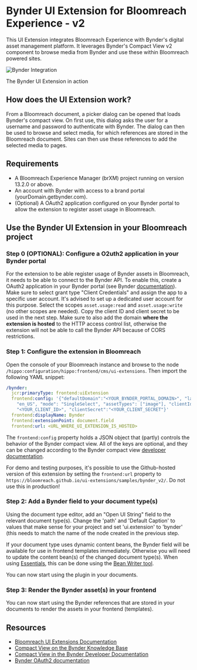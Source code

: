 # Bynder UI Extension for Bloomreach Experience - v2

This UI Extension integrates Bloomreach Experience with Bynder's digital asset management platform. It leverages Bynder's Compact View v2 component to browse media from Bynder and use these within Bloomreach powered sites.

![Bynder Integration](Bynder_v2.gif)

The Bynder UI Extension in action

## How does the UI Extension work?

From a Bloomreach document, a picker dialog can be opened that loads Bynder's compact view. On first use, this dialog asks the user for a username and password to authenticate with Bynder. The dialog can then be used to browse and select media, for which references are stored in the Bloomreach document. Sites can then use these references to add the selected media to pages.

## Requirements

- A Bloomreach Experience Manager (brXM) project running on version 13.2.0 or above.
- An account with Bynder with access to a brand portal (yourDomain.getbynder.com).
- (Optional) A OAuth2 application configured on your Bynder portal to allow the extension to register asset usage in Bloomreach.

## Use the Bynder UI Extension in your Bloomreach project

### Step 0 (OPTIONAL): Configure a O2uth2 application in your Bynder portal

For the extension to be able register usage of Bynder assets in Bloomreach, it needs to be able to connect to the Bynder API. To enable this, create a OAuth2 application in your Bynder portal (see Bynder [documentation](https://developer-docs.bynder.com/authentication-oauth2-oauth-apps)). Make sure to select grant type "Client Credentials" and assign the app to a specific user account. It's advised to set up a dedicated user account for this purpose. Select the scopes `asset.usage:read` and `asset.usage:write` (no other scopes are needed). Copy the client ID and client secret to be used in the next step. Make sure to also add the domain **where the extension is hosted** to the HTTP access control list, otherwise the extension will not be able to call the Bynder API because of CORS restrictions.

### Step 1: Configure the extension in Bloomreach

Open the console of your Bloomreach instance and browse to the node `/hippo:configuration/hippo:frontend/cms/ui-extensions`. Then import the following YAML snippet:

```yaml
/bynder:
  jcr:primaryType: frontend:uiExtension
  frontend:config: '{"defaultDomain":"<YOUR_BYNDER_PORTAL_DOMAIN>", "language":
    "en_US", "mode": "SingleSelect", "assetTypes": ["image"], "clientId":
    "<YOUR_CLIENT_ID>", "clientSecret":"<YOUR_CLIENT_SECRET"}'
  frontend:displayName: Bynder
  frontend:extensionPoint: document.field
  frontend:url: <URL_WHERE_UI_EXTENSION_IS_HOSTED>
```

The `frontend:config` property holds a JSON object that (partly) controls the behavior of the Bynder compact view. All of the keys are optional, and they can be changed according to the Bynder compact view [developer documentation](https://developer-docs.bynder.com/ui-components).

For demo and testing purposes, it's possible to use the Github-hosted version of this extension by setting the `frontend:url` property to `https://bloomreach.github.io/ui-extensions/samples/bynder_v2/`. Do not use this in production!

### Step 2: Add a Bynder field to your document type(s)

Using the document type editor, add an "Open UI String" field to the relevant document type(s). Change the 'path' and 'Default Caption' to values that make sense for your project and set 'ui.extension' to 'bynder' (this needs to match the name of the node created in the previous step.

If your document type uses dynamic content beans, the Bynder field will be available for use in frontend templates immediately. Otherwise you will need to update the content bean(s) of the changed document type(s). When using [Essentials](https://documentation.bloomreach.com/library/setup/introduction.html), this can be done using the [Bean Writer tool](https://documentation.bloomreach.com/library/setup/development-tools.html#beanwriter).

You can now start using the plugin in your documents.

### Step 3: Render the Bynder asset(s) in your frontend

You can now start using the Bynder references that are stored in your documents to render the assets in your frontend (templates).

## Resources

- [Bloomreach UI Extensions Documentation](https://documentation.bloomreach.com/library/concepts/open-ui/introduction.html)
- [Compact View on the Bynder Knowledge Base](https://help.bynder.com/system/compact-view.htm)
- [Compact View in the Bynder Developer Documentation](https://developer-docs.bynder.com/UI%20components/)
- [Bynder OAuth2 documentation](https://developer-docs.bynder.com/authentication-oauth2-oauth-apps)
